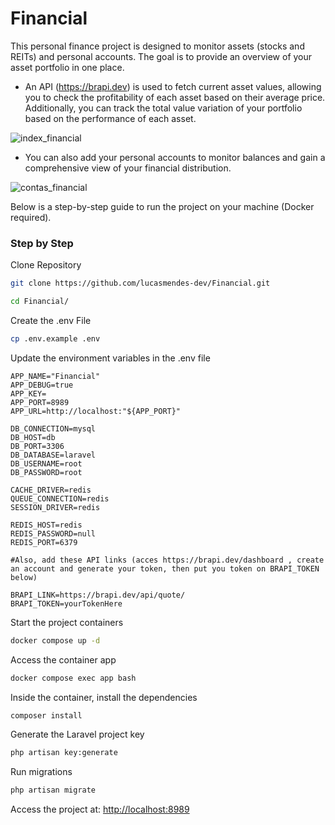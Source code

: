 
# Financial

This personal finance project is designed to monitor assets (stocks and REITs) and personal accounts. The goal is to provide an overview of your asset portfolio in one place.

- An API (https://brapi.dev) is used to fetch current asset values, allowing you to check the profitability of each asset based on their average price. Additionally, you can track the total value variation of your portfolio based on the performance of each asset.

![index_financial](https://github.com/lucasmendes-dev/Financial/assets/106750716/3b3331bd-8310-4c8b-9a42-187070f3d785)

- You can also add your personal accounts to monitor balances and gain a comprehensive view of your financial distribution.

![contas_financial](https://github.com/lucasmendes-dev/Financial/assets/106750716/07999b83-911c-4816-bce2-d0dd11b20e6f)

Below is a step-by-step guide to run the project on your machine (Docker required).

### Step by Step
Clone Repository
```sh
git clone https://github.com/lucasmendes-dev/Financial.git
```

```sh
cd Financial/
```

Create the .env File
```sh
cp .env.example .env
```


Update the environment variables in the .env file
```dosini
APP_NAME="Financial"
APP_DEBUG=true
APP_KEY=
APP_PORT=8989
APP_URL=http://localhost:"${APP_PORT}"

DB_CONNECTION=mysql
DB_HOST=db
DB_PORT=3306
DB_DATABASE=laravel
DB_USERNAME=root
DB_PASSWORD=root

CACHE_DRIVER=redis
QUEUE_CONNECTION=redis
SESSION_DRIVER=redis

REDIS_HOST=redis
REDIS_PASSWORD=null
REDIS_PORT=6379

#Also, add these API links (acces https://brapi.dev/dashboard , create an account and generate your token, then put you token on BRAPI_TOKEN below)

BRAPI_LINK=https://brapi.dev/api/quote/
BRAPI_TOKEN=yourTokenHere

```

Start the project containers
```sh
docker compose up -d 
```

Access the container app
```sh
docker compose exec app bash
```

Inside the container, install the dependencies
```sh
composer install
```

Generate the Laravel project key
```sh
php artisan key:generate
```

Run migrations
```sh
php artisan migrate
```

Access the project at:
[http://localhost:8989](http://localhost:8989)
